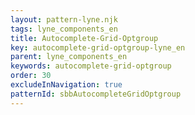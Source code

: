 ```yaml
---
layout: pattern-lyne.njk
tags: lyne_components_en
title: Autocomplete-Grid-Optgroup
key: autocomplete-grid-optgroup-lyne_en
parent: lyne_components_en
keywords: autocomplete-grid-optgroup
order: 30
excludeInNavigation: true
patternId: sbbAutocompleteGridOptgroup
---
```

